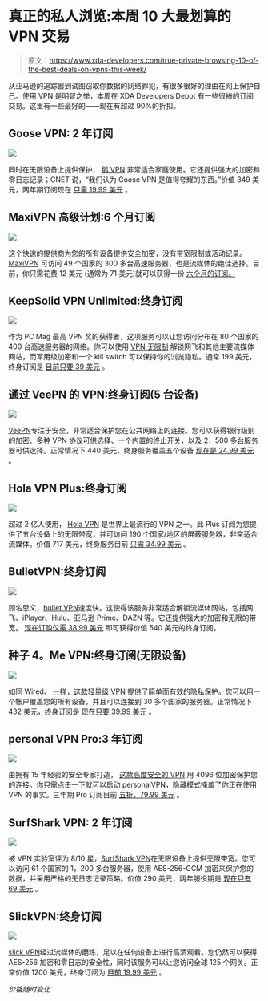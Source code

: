 # 真正的私人浏览:本周 10 大最划算的 VPN 交易

> 原文：<https://www.xda-developers.com/true-private-browsing-10-of-the-best-deals-on-vpns-this-week/>

从亚马逊的追踪器到试图窃取你数据的网络罪犯，有很多很好的理由在网上保护自己。使用 VPN 是明智之举，本周在 XDA Developers Depot 有一些很棒的订阅交易。这里有一些最好的——现在有超过 90%的折扣。

## **Goose VPN: 2 年订阅**

![](img/b22883dd792cca256517d42bcaa2c650.png)

同时在无限设备上提供保护， [鹅 VPN](https://depot.xda-developers.com/sales/goose-vpn-2-yr-subscription?utm_source=xda-developers.com&utm_medium=referral&utm_campaign=goose-vpn-2-yr-subscription&utm_term=scsf-424341&utm_content=a0x1P000004XwBOQA0&scsonar=1) 非常适合家庭使用。它还提供强大的加密和零日志记录；CNET 说，“我们认为 Goose VPN 是值得夸耀的东西。”价值 349 美元，两年期订阅现在 [只需 19.99 美元](https://depot.xda-developers.com/sales/goose-vpn-2-yr-subscription?utm_source=xda-developers.com&utm_medium=referral&utm_campaign=goose-vpn-2-yr-subscription&utm_term=scsf-424341&utm_content=a0x1P000004XwBOQA0&scsonar=1) 。

## **MaxiVPN 高级计划:6 个月订阅**

![](img/9c7579a3c574117640b0d36fdac0ded5.png)

这个快速的提供商为您的所有设备提供安全加密，没有带宽限制或活动记录。 [MaxiVPN](https://depot.xda-developers.com/sales/maxivpn-premium-plan-6-month-subscription?utm_source=xda-developers.com&utm_medium=referral&utm_campaign=maxivpn-premium-plan-6-month-subscription&utm_term=scsf-424342&utm_content=a0x1P000004XwBOQA0&scsonar=1) 可访问 49 个国家的 300 多台高速服务器，也是流媒体的绝佳选择。目前，你只需花费 12 美元 (通常为 71 美元)就可以获得一份 [六个月的订阅。](https://depot.xda-developers.com/sales/maxivpn-premium-plan-6-month-subscription?utm_source=xda-developers.com&utm_medium=referral&utm_campaign=maxivpn-premium-plan-6-month-subscription&utm_term=scsf-424342&utm_content=a0x1P000004XwBOQA0&scsonar=1)

## **KeepSolid VPN Unlimited:终身订阅**

**![](img/2278185d7effb3dd48cddd60068a643a.png)**

作为 PC Mag 最高 VPN 奖的获得者，这项服务可以让您访问分布在 80 个国家的 400 台高速服务器的网络。你可以使用 [VPN 无限制](https://depot.xda-developers.com/sales/vpn-unlimited-lifetime-subscription?utm_source=xda-developers.com&utm_medium=referral&utm_campaign=vpn-unlimited-lifetime-subscription&utm_term=scsf-424343&utm_content=a0x1P000004XwBOQA0&scsonar=1) 解锁网飞和其他主要流媒体网站，而军用级加密和一个 kill switch 可以保持你的浏览隐私。通常 199 美元，终身订阅是 [目前只要 39 美元](https://depot.xda-developers.com/sales/vpn-unlimited-lifetime-subscription?utm_source=xda-developers.com&utm_medium=referral&utm_campaign=vpn-unlimited-lifetime-subscription&utm_term=scsf-424343&utm_content=a0x1P000004XwBOQA0&scsonar=1) 。

## **通过 VeePN 的 VPN:终身订阅(5 台设备)**

**![](img/8fa02bb64d4ff2c29d5469ef505dc0d7.png)**

[VeePN](https://depot.xda-developers.com/sales/veepn-lifetime-subscription-5-devices?utm_source=xda-developers.com&utm_medium=referral&utm_campaign=veepn-lifetime-subscription-5-devices&utm_term=scsf-424349&utm_content=a0x1P000004XwBOQA0&scsonar=1)专注于安全，非常适合保护您在公共网络上的连接。您可以获得银行级别的加密、多种 VPN 协议可供选择、一个内置的终止开关，以及 2，500 多台服务器可供选择。正常情况下 440 美元，终身服务覆盖五个设备 [现在是 24.99 美元](https://depot.xda-developers.com/sales/veepn-lifetime-subscription-5-devices?utm_source=xda-developers.com&utm_medium=referral&utm_campaign=veepn-lifetime-subscription-5-devices&utm_term=scsf-424349&utm_content=a0x1P000004XwBOQA0&scsonar=1) 。

## **Hola VPN Plus:终身订阅**

**![](img/09bbed1310d641f6bc41b2391aec5906.png)**

超过 2 亿人使用， [Hola VPN](https://depot.xda-developers.com/sales/lifetime-of-hola-vpn-plus?utm_source=xda-developers.com&utm_medium=referral&utm_campaign=lifetime-of-hola-vpn-plus&utm_term=scsf-424344&utm_content=a0x1P000004XwBOQA0&scsonar=1) 是世界上最流行的 VPN 之一。此 Plus 订阅为您提供了五台设备上的无限带宽，并可访问 190 个国家/地区的屏蔽服务器，非常适合流媒体。价值 717 美元，终身服务目前 [只需 34.99 美元](https://depot.xda-developers.com/sales/lifetime-of-hola-vpn-plus?utm_source=xda-developers.com&utm_medium=referral&utm_campaign=lifetime-of-hola-vpn-plus&utm_term=scsf-424344&utm_content=a0x1P000004XwBOQA0&scsonar=1) 。

## **BulletVPN:终身订阅**

**![](img/17949937f1129a99b850f3f36d504cfe.png)**

顾名思义，[bullet VPN](https://depot.xda-developers.com/sales/lifetime-of-bulletvpn?utm_source=xda-developers.com&utm_medium=referral&utm_campaign=lifetime-of-bulletvpn&utm_term=scsf-424345&utm_content=a0x1P000004XwBOQA0&scsonar=1)速度快。这使得该服务非常适合解锁流媒体网站，包括网飞、iPlayer、Hulu、亚马逊 Prime、DAZN 等。它还提供强大的加密和无限的带宽。 [现在订购仅需 38.99 美元](https://depot.xda-developers.com/sales/lifetime-of-bulletvpn?utm_source=xda-developers.com&utm_medium=referral&utm_campaign=lifetime-of-bulletvpn&utm_term=scsf-424345&utm_content=a0x1P000004XwBOQA0&scsonar=1) 即可获得价值 540 美元的终身订阅。

## **种子 4。Me VPN:终身订阅(无限设备)**

**![](img/e558e35390277d2f22099cb523f5ab7f.png)**

如同 Wired、 [一样，这款轻量级 VPN](https://depot.xda-developers.com/sales/seed4-me-lifetime-subscription-unlimited-devices?utm_source=xda-developers.com&utm_medium=referral&utm_campaign=seed4-me-lifetime-subscription-unlimited-devices&utm_term=scsf-424346&utm_content=a0x1P000004XwBOQA0&scsonar=1) 提供了简单而有效的隐私保护。您可以用一个帐户覆盖您的所有设备，并且可以连接到 30 多个国家的服务器。正常情况下 432 美元，终身订阅是 [现在只要 39.99 美元](https://depot.xda-developers.com/sales/seed4-me-lifetime-subscription-unlimited-devices?utm_source=xda-developers.com&utm_medium=referral&utm_campaign=seed4-me-lifetime-subscription-unlimited-devices&utm_term=scsf-424346&utm_content=a0x1P000004XwBOQA0&scsonar=1) 。

## **personal VPN Pro:3 年订阅**

**![](img/0a5d854a67c5868184947c79cfcc606f.png)**

由拥有 15 年经验的安全专家打造， [这款高度安全的 VPN](https://depot.xda-developers.com/sales/personalvpn-pro-3-year?utm_source=xda-developers.com&utm_medium=referral&utm_campaign=personalvpn-pro-3-year&utm_term=scsf-424347&utm_content=a0x1P000004XwBOQA0&scsonar=1) 用 4096 位加密保护您的连接。你只需点击一下就可以启动 personalVPN，隐藏模式掩盖了你正在使用 VPN 的事实。三年期 Pro 订阅目前 [五折，79.99 美元](https://depot.xda-developers.com/sales/personalvpn-pro-3-year?utm_source=xda-developers.com&utm_medium=referral&utm_campaign=personalvpn-pro-3-year&utm_term=scsf-424347&utm_content=a0x1P000004XwBOQA0&scsonar=1) 。

## **SurfShark VPN: 2 年订阅**

**![](img/b3400efaff983d0dc69f09c764c426dd.png)**

被 VPN 实验室评为 8/10 星，[SurfShark VPN](https://depot.xda-developers.com/sales/surfshark-vpn-2-year-subscription?utm_source=xda-developers.com&utm_medium=referral&utm_campaign=surfshark-vpn-2-year-subscription&utm_term=scsf-424348&utm_content=a0x1P000004XwBOQA0&scsonar=1)在无限设备上提供无限带宽。您可以访问 61 个国家的 1，200 多台服务器，使用 AES-256-GCM 加密来保护您的数据，并采用严格的无日志记录策略。价值 290 美元，两年服役期是 [现在只有 69 美元](https://depot.xda-developers.com/sales/surfshark-vpn-2-year-subscription?utm_source=xda-developers.com&utm_medium=referral&utm_campaign=surfshark-vpn-2-year-subscription&utm_term=scsf-424348&utm_content=a0x1P000004XwBOQA0&scsonar=1) 。

## **SlickVPN:终身订阅**

![](img/a27a30f2e949c09658c915a8b1423c23.png)

[slick VPN](https://depot.xda-developers.com/sales/slickvpn-lifetime-subscription?utm_source=xda-developers.com&utm_medium=referral&utm_campaign=slickvpn-lifetime-subscription&utm_term=scsf-424350&utm_content=a0x1P000004XwBOQA0&scsonar=1)经过流媒体的磨练，足以在任何设备上进行高清观看。您仍然可以获得 AES-256 加密和零日志的安全性，同时该服务可以让您访问全球 125 个网关。正常价值 1200 美元，终身订阅为 [目前 19.99 美元](https://depot.xda-developers.com/sales/slickvpn-lifetime-subscription?utm_source=xda-developers.com&utm_medium=referral&utm_campaign=slickvpn-lifetime-subscription&utm_term=scsf-424350&utm_content=a0x1P000004XwBOQA0&scsonar=1) 。

*价格随时变化*